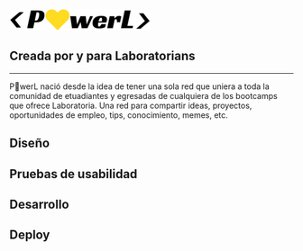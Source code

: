 ![logo de PowerL](./src/powerL-logo_250x39.png)
## Creada por y para Laboratorians

___
P💛werL nació desde la idea de tener una sola red que uniera a toda la comunidad de etuadiantes y egresadas de cualquiera de los bootcamps que ofrece Laboratoria.
Una red para compartir ideas, proyectos, oportunidades de empleo, tips, conocimiento, memes, etc.

## Diseño

## Pruebas de usabilidad

## Desarrollo

## Deploy